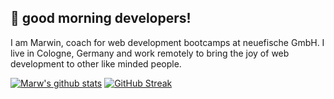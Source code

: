 ## 🐸 good morning developers!

I am Marwin, coach for web development bootcamps at neuefische GmbH. I live in Cologne, Germany and work remotely to bring the joy of web development to other like minded people.

[![Marw's github stats](https://github-readme-stats.vercel.app/api?username=marwinburesch&theme=dark)](https://github.com/anuraghazra/github-readme-stats)
[![GitHub Streak](https://github-readme-streak-stats.herokuapp.com/?user=marwinburesch&theme=dark)](https://git.io/streak-stats)

